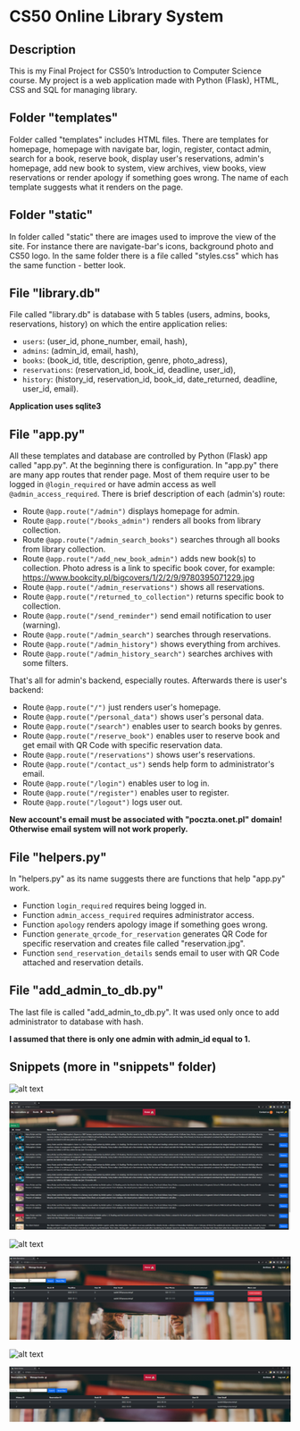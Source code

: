 # CS50 Online Library System

## Description
This is my Final Project for CS50’s Introduction to Computer Science course.
My project is a web application made with Python (Flask), HTML, CSS and SQL for managing library.

## Folder "templates"
Folder called "templates" includes HTML files. There are templates for homepage, homepage with navigate bar, login, register, contact admin, search for a book, reserve book, display user's reservations, admin's homepage, add new book to system, view archives, view books, view reservations or render apology if something goes wrong. The name of each template suggests what it renders on the page.

## Folder "static"
In folder called "static" there are images used to improve the view of the site. For instance there are navigate-bar's icons, background photo and CS50 logo. In the same folder there is a file called "styles.css" which has the same function - better look.

## File "library.db"
File called "library.db" is database with 5 tables (users, admins, books, reservations, history) on which the entire application relies:
- ```users```: (user_id, phone_number, email, hash),
- ```admins```: (admin_id, email, hash),
- ```books```: (book_id, title, description, genre, photo_adress),
- ```reservations```: (reservation_id, book_id, deadline, user_id),
- ```history```: (history_id, reservation_id, book_id, date_returned, deadline, user_id, email).

**Application uses sqlite3**

## File "app.py"
All these templates and database are controlled by Python (Flask) app called "app.py".
At the beginning there is configuration. In "app.py" there are many app routes that render page. Most of them require user to be logged in ```@login_required``` or have admin access as well ```@admin_access_required```. There is brief description of each (admin's) route:
- Route ```@app.route("/admin")``` displays homepage for admin.
- Route ```@app.route("/books_admin")``` renders all books from library collection.
- Route ```@app.route("/admin_search_books")``` searches through all books from library collection.
- Route ```@app.route("/add_new_book_admin")```  adds new book(s) to collection. Photo adress is a link to specific book cover, for example: <https://www.bookcity.pl/bigcovers/1/2/2/9/9780395071229.jpg>
- Route ```@app.route("/admin_reservations")``` shows all reservations.
- Route ```@app.route("/returned_to_collection")``` returns specific book to collection.
- Route ```@app.route("/send_reminder")``` send email notification to user (warning).
- Route ```@app.route("/admin_search")``` searches through reservations.
- Route ```@app.route("/admin_history")``` shows everything from archives.
- Route ```@app.route("/admin_history_search")``` searches archives with some filters.

That's all for admin's backend, especially routes. Afterwards there is user's backend:
- Route ```@app.route("/")``` just renders user's homepage.
- Route ```@app.route("/personal_data")``` shows user's personal data.
- Route ```@app.route("/search")``` enables user to search books by genres.
- Route ```@app.route("/reserve_book")``` enables user to reserve book and get email with QR Code with specific reservation data.
- Route ```@app.route("/reservations")``` shows user's reservations.
- Route ```@app.route("/contact_us")``` sends help form to administrator's email.
- Route ```@app.route("/login")``` enables user to log in.
- Route ```@app.route("/register")``` enables user to register.
- Route ```@app.route("/logout")``` logs user out.

**New account's email must be associated with "poczta.onet.pl" domain! Otherwise email system will not work properly.**

## File "helpers.py"
In "helpers.py" as its name suggests there are functions that help "app.py" work.
- Function ```login_required``` requires being logged in.
- Function ```admin_access_required``` requires administrator access.
- Function ```apology``` renders apology image if something goes wrong.
- Function ```generate_qrcode_for_reservation``` generates QR Code for specific reservation and creates file called "reservation.jpg".
- Function ```send_reservation_details``` sends email to user with QR Code attached and reservation details.
## File "add_admin_to_db.py"
The last file is called "add_admin_to_db.py". It was used only once to add administrator to database with hash.

**I assumed that there is only one admin with admin_id equal to 1.**

## Snippets (more in "snippets" folder)
![alt text](https://github.com/Resmakor/Online-Library-System/blob/main/snippets/Przechwytywanie.PNG?raw=true)

![alt text](https://github.com/Resmakor/Online-Library-System/blob/main/snippets/Przechwytywanie3.PNG?raw=true)

![alt text](https://github.com/Resmakor/Online-Library-System/blob/main/snippets/Przechwytywanie4.PNG?raw=true)

![alt text](https://github.com/Resmakor/Online-Library-System/blob/main/snippets/Przechwytywanie5.PNG?raw=true)

![alt text](https://github.com/Resmakor/Online-Library-System/blob/main/snippets/Przechwytywanie6.PNG?raw=true)

![alt text](https://github.com/Resmakor/Online-Library-System/blob/main/snippets/Przechwytywanie8.PNG?raw=true)
